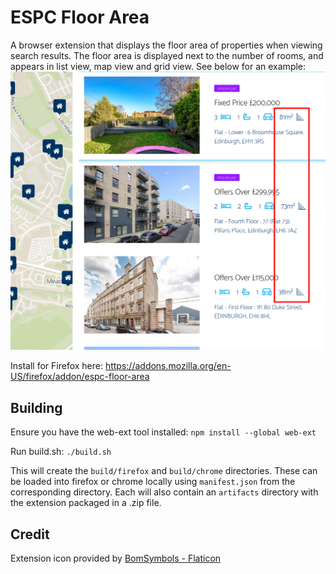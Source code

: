 # ESPC Floor Area

A browser extension that displays the floor area of properties when viewing search results.
The floor area is displayed next to the number of rooms, and appears in list view, map view and grid view.  See below for an example:
![Example screenshot showing where the floor area is displayed](screenshots/espc-floor-area-screenshot-1.png)

Install for Firefox here: https://addons.mozilla.org/en-US/firefox/addon/espc-floor-area

## Building

Ensure you have the web-ext tool installed:
```npm install --global web-ext```

Run build.sh:
```./build.sh```

This will create the `build/firefox` and `build/chrome` directories.
These can be loaded into firefox or chrome locally using `manifest.json` from the corresponding directory.
Each will also contain an `artifacts` directory with the extension packaged in a .zip file.

## Credit
Extension icon provided by [BomSymbols - Flaticon](https://www.flaticon.com/free-icons/ui-design)
